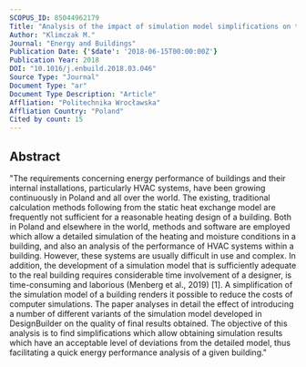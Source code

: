```yaml
---
SCOPUS_ID: 85044962179
Title: "Analysis of the impact of simulation model simplifications on the quality of low-energy buildings simulation results"
Author: "Klimczak M."
Journal: "Energy and Buildings"
Publication Date: {'$date': '2018-06-15T00:00:00Z'}
Publication Year: 2018
DOI: "10.1016/j.enbuild.2018.03.046"
Source Type: "Journal"
Document Type: "ar"
Document Type Description: "Article"
Affliation: "Politechnika Wrocławska"
Affliation Country: "Poland"
Cited by count: 15
---
```


## Abstract
"The requirements concerning energy performance of buildings and their internal installations, particularly HVAC systems, have been growing continuously in Poland and all over the world. The existing, traditional calculation methods following from the static heat exchange model are frequently not sufficient for a reasonable heating design of a building. Both in Poland and elsewhere in the world, methods and software are employed which allow a detailed simulation of the heating and moisture conditions in a building, and also an analysis of the performance of HVAC systems within a building. However, these systems are usually difficult in use and complex. In addition, the development of a simulation model that is sufficiently adequate to the real building requires considerable time involvement of a designer, is time-consuming and laborious (Menberg et al., 2019) [1]. A simplification of the simulation model of a building renders it possible to reduce the costs of computer simulations. The paper analyses in detail the effect of introducing a number of different variants of the simulation model developed in DesignBuilder on the quality of final results obtained. The objective of this analysis is to find simplifications which allow obtaining simulation results which have an acceptable level of deviations from the detailed model, thus facilitating a quick energy performance analysis of a given building."
